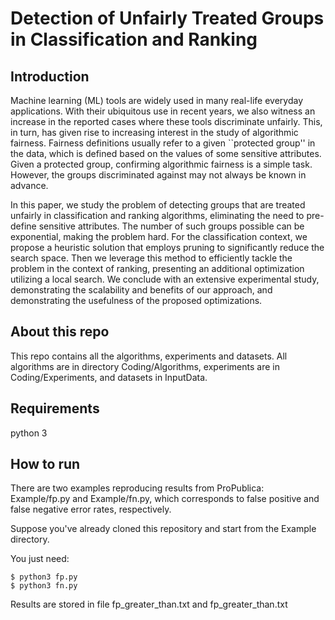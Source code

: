 # Detection of Unfairly Treated Groups in Classification and Ranking

## Introduction
Machine learning (ML) tools are widely used in many real-life everyday applications. With their ubiquitous use in recent years, we also witness an increase in the reported cases where these tools discriminate unfairly. This, in turn, has given rise to increasing interest in the study of algorithmic fairness. Fairness definitions usually refer to a given ``protected group'' in the data, which is defined based on the values of some sensitive attributes. Given a protected group, confirming algorithmic fairness is a simple task. 
However, the groups discriminated against may not always be known in advance. 

In this paper, we study the problem of detecting groups that are treated unfairly in classification and ranking algorithms, eliminating the need to pre-define sensitive attributes. The number of such groups possible can be exponential, making the problem hard. For the classification context, we propose a heuristic solution that employs pruning to significantly reduce the search space. Then we leverage this method to efficiently tackle the problem in the context of ranking, presenting an additional optimization utilizing a local search. We conclude with an extensive experimental study, demonstrating the scalability and benefits of our approach, and demonstrating the usefulness of the proposed optimizations.


## About this repo
This repo contains all the algorithms, experiments and datasets.
All algorithms are in directory Coding/Algorithms, experiments are in Coding/Experiments, and datasets in InputData.



## Requirements
python 3


## How to run
There are two examples reproducing results from ProPublica: Example/fp.py and Example/fn.py, which corresponds to false positive and false negative error rates, respectively.

Suppose you've already cloned this repository and start from the Example directory.

You just need:

    $ python3 fp.py
    $ python3 fn.py
    

Results are stored in file fp_greater_than.txt and fp_greater_than.txt







